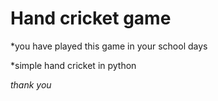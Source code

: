 # Hand cricket game

*you have played this game in your school days

*simple hand cricket in python

*thank you*

